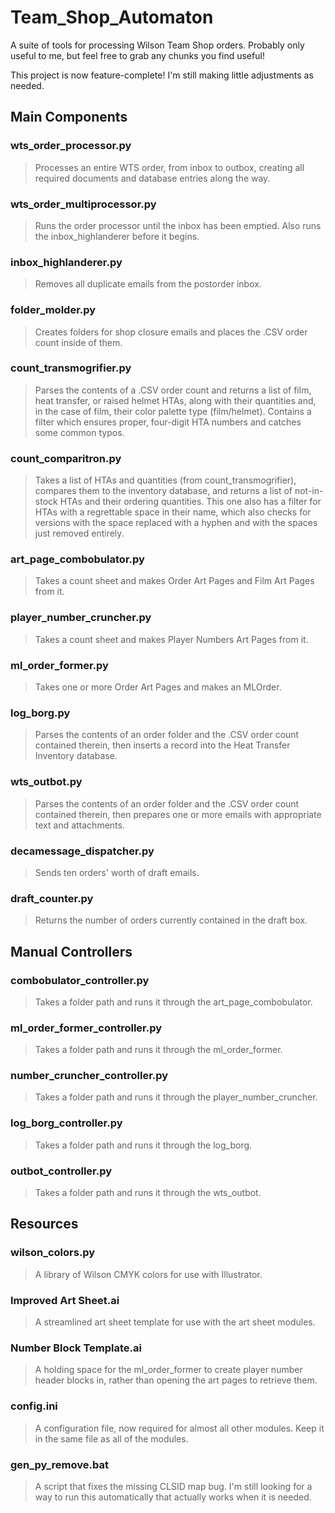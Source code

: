 # Team_Shop_Automaton
A suite of tools for processing Wilson Team Shop orders. Probably only useful to me, but feel free to grab any chunks you find useful!

This project is now feature-complete! I'm still making little adjustments as needed.

## Main Components

### wts_order_processor.py
> Processes an entire WTS order, from inbox to outbox, creating all required documents and database entries along the way.

### wts_order_multiprocessor.py
> Runs the order processor until the inbox has been emptied.
> Also runs the inbox_highlanderer before it begins.

### inbox_highlanderer.py
> Removes all duplicate emails from the postorder inbox.

### folder_molder.py
> Creates folders for shop closure emails and places the .CSV order count inside of them.

### count_transmogrifier.py
> Parses the contents of a .CSV order count and returns a list of film, heat transfer, or raised helmet HTAs, along with their quantities and, in the case of film, their color palette type (film/helmet).
> Contains a filter which ensures proper, four-digit HTA numbers and catches some common typos.

### count_comparitron.py
> Takes a list of HTAs and quantities (from count_transmogrifier), compares them to the inventory database, and returns a list of not-in-stock HTAs and their ordering quantities.
> This one also has a filter for HTAs with a regrettable space in their name, which also checks for versions with the space replaced with a hyphen and with the spaces just removed entirely.

### art_page_combobulator.py
> Takes a count sheet and makes Order Art Pages and Film Art Pages from it.

### player_number_cruncher.py
> Takes a count sheet and makes Player Numbers Art Pages from it.

### ml_order_former.py
> Takes one or more Order Art Pages and makes an MLOrder.

### log_borg.py
> Parses the contents of an order folder and the .CSV order count contained therein, then inserts a record into the Heat Transfer Inventory database.

### wts_outbot.py
> Parses the contents of an order folder and the .CSV order count contained therein, then prepares one or more emails with appropriate text and attachments.

### decamessage_dispatcher.py
> Sends ten orders' worth of draft emails.

### draft_counter.py
> Returns the number of orders currently contained in the draft box.

## Manual Controllers

### combobulator_controller.py
> Takes a folder path and runs it through the art_page_combobulator.

### ml_order_former_controller.py
> Takes a folder path and runs it through the ml_order_former.

### number_cruncher_controller.py
> Takes a folder path and runs it through the player_number_cruncher.

### log_borg_controller.py
> Takes a folder path and runs it through the log_borg.

### outbot_controller.py
> Takes a folder path and runs it through the wts_outbot.

## Resources

### wilson_colors.py
> A library of Wilson CMYK colors for use with Illustrator.

### Improved Art Sheet.ai
> A streamlined art sheet template for use with the art sheet modules.

### Number Block Template.ai
> A holding space for the ml_order_former to create player number header blocks in, rather than opening the art pages to retrieve them.

### config.ini
> A configuration file, now required for almost all other modules. Keep it in the same file as all of the modules.

### gen_py_remove.bat
> A script that fixes the missing CLSID map bug. I'm still looking for a way to run this automatically that actually works when it is needed.

